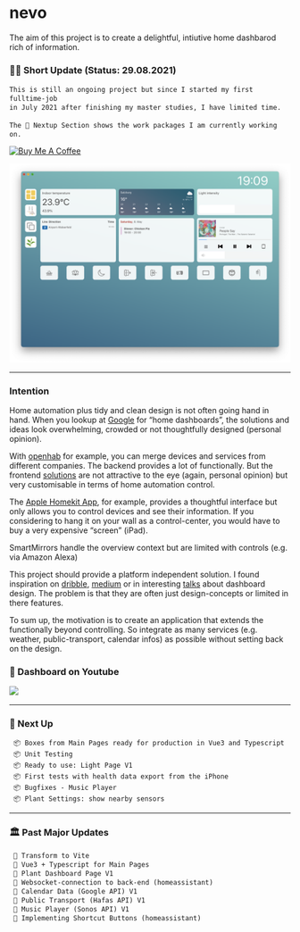 # nevo

The aim of this project is to create a delightful, intiutive home dashbarod rich of information.

### 🧗🏼 Short Update (Status: 29.08.2021)

```
This is still an ongoing project but since I started my first fulltime-job
in July 2021 after finishing my master studies, I have limited time.

The 🛫 Nextup Section shows the work packages I am currently working on.

```

<a href="https://www.buymeacoffee.com/RaikMueller" target="_blank"><img src="https://cdn.buymeacoffee.com/buttons/v2/default-yellow.png" alt="Buy Me A Coffee" style="height: 40px !important;width: 140px !important;" ></a>

![March 2021](/docs/images/current_status_may_2021.png?)

---

### Intention

Home automation plus tidy and clean design is not often going hand in hand. When you lookup at [Google](https://www.google.com/search?q=home+dashboard&source=lnms&tbm=isch&sa=X&ved=2ahUKEwjf4JDPxrrpAhUHyaQKHaLNCPAQ_AUoAXoECAwQAw&biw=1309&bih=717) for “home dashboards”, the solutions and ideas look overwhelming, crowded or not thoughtfully designed (personal opinion).

With [openhab](https://www.openhab.org/) for example, you can merge devices and services from different companies. The backend provides a lot of functionally. But the frontend [solutions](https://www.openhab.org/docs/configuration/habpanel.html) are not attractive to the eye (again, personal opinion) but very customisable in terms of home automation control.

The [Apple Homekit App](https://support.apple.com/library/content/dam/edam/applecare/images/de_DE/macos/macos-mojave-ios12-macbook-iphone-x-home-app-notifications-hero-crop.jpg), for example, provides a thoughtful interface but only allows you to control devices and see their information. If you considering to hang it on your wall as a control-center, you would have to buy a very expensive “screen” (iPad).

SmartMirrors handle the overview context but are limited with controls (e.g. via Amazon Alexa)

This project should provide a platform independent solution. I found inspiration on [dribble](https://dribbble.com/9raik/collections/2054777-HomeApp), [medium](https://onezero.medium.com/the-morning-paper-revisited-35b407822494) or in interesting [talks](https://www.youtube.com/watch?v=aZZCZpc0AcY) about dashboard design. The problem is that they are often just design-concepts or limited in there features.

To sum up, the motivation is to create an application that extends the functionally beyond controlling. So integrate as many services (e.g. weather, public-transport, calendar infos) as possible without setting back on the design.

### 🎥 Dashboard on Youtube

<p align="left">
 <a href="https://www.youtube.com/watch?v=Tr8btqHs8_k"> <img src="https://img.youtube.com/vi/Tr8btqHs8_k/0.jpg" /></a>
</p>

---

### 🛫 Next Up

```
 📦 Boxes from Main Pages ready for production in Vue3 and Typescript
 📦 Unit Testing
 📦 Ready to use: Light Page V1
 📦 First tests with health data export from the iPhone
 📦 Bugfixes - Music Player
 📦 Plant Settings: show nearby sensors
```

---

### 🏛 Past Major Updates

```
 🎉 Transform to Vite
 🎉 Vue3 + Typescript for Main Pages
 🎉 Plant Dashboard Page V1
 🎉 Websocket-connection to back-end (homeassistant)
 🎉 Calendar Data (Google API) V1
 🎉 Public Transport (Hafas API) V1
 🎉 Music Player (Sonos API) V1
 🎉 Implementing Shortcut Buttons (homeassistant)
```
